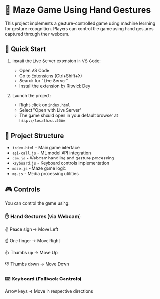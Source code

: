 # 🧠 Maze Game Using Hand Gestures

This project implements a gesture-controlled game using machine learning for gesture recognition. Players can control the game using hand gestures captured through their webcam.

## 🚀 Quick Start

1. Install the Live Server extension in VS Code:
   - Open VS Code
   - Go to Extensions (Ctrl+Shift+X)
   - Search for "Live Server"
   - Install the extension by Ritwick Dey

2. Launch the project:
   - Right-click on `index.html`
   - Select "Open with Live Server"
   - The game should open in your default browser at `http://localhost:5500`

## 📁 Project Structure

- `index.html` - Main game interface
- `api-call.js` - ML model API integration
- `cam.js` - Webcam handling and gesture processing
- `keyboard.js` - Keyboard controls implementation
- `maze.js` - Maze game logic
- `mp.js` - Media processing utilities

## 🎮 Controls

You can control the game using:

### ✋ Hand Gestures (via Webcam)

✌️ Peace sign → Move Left

☝️ One finger → Move Right

👍 Thumbs up → Move Up

👎 Thumbs down → Move Down


### ⌨️ Keyboard (Fallback Controls)

Arrow keys → Move in respective directions
